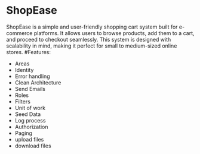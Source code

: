 # ShopEase
ShopEase is a simple and user-friendly shopping cart system built for e-commerce platforms. It allows users to browse products, add them to a cart, and proceed to checkout seamlessly. This system is designed with scalability in mind, making it perfect for small to medium-sized online stores.
#Features:
- Areas
- Identity
- Error handling
- Clean Architecture
- Send Emails
- Roles
- Filters
- Unit of work
- Seed Data
- Log process
- Authorization
- Paging
- upload files
- download files

  
